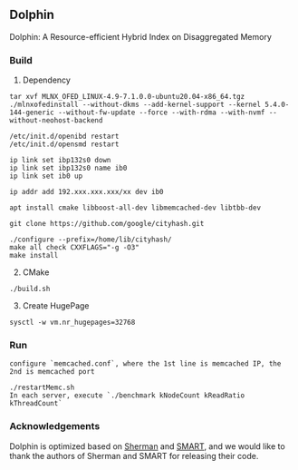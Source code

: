 ## Dolphin
Dolphin: A Resource-efficient Hybrid Index on Disaggregated Memory

### Build
1. Dependency
```
tar xvf MLNX_OFED_LINUX-4.9-7.1.0.0-ubuntu20.04-x86_64.tgz
./mlnxofedinstall --without-dkms --add-kernel-support --kernel 5.4.0-144-generic --without-fw-update --force --with-rdma --with-nvmf --without-neohost-backend

/etc/init.d/openibd restart
/etc/init.d/opensmd restart

ip link set ibp132s0 down
ip link set ibp132s0 name ib0
ip link set ib0 up

ip addr add 192.xxx.xxx.xxx/xx dev ib0

apt install cmake libboost-all-dev libmemcached-dev libtbb-dev

git clone https://github.com/google/cityhash.git

./configure --prefix=/home/lib/cityhash/
make all check CXXFLAGS="-g -O3"
make install
```
2. CMake
```
./build.sh
```
3. Create HugePage
```
sysctl -w vm.nr_hugepages=32768
```
### Run
```
configure `memcached.conf`, where the 1st line is memcached IP, the 2nd is memcached port

./restartMemc.sh
In each server, execute `./benchmark kNodeCount kReadRatio kThreadCount`
```

### Acknowledgements
Dolphin is optimized based on [Sherman](https://github.com/thustorage/Sherman) and [SMART](https://github.com/dmemsys/SMART), and we would like to thank the authors of Sherman and SMART for releasing their code.